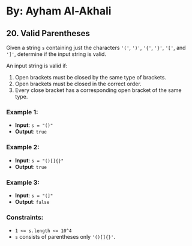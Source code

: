 # By: Ayham Al-Akhali

## 20. Valid Parentheses

Given a string `s` containing just the characters `'('`, `')'`, `'{'`, `'}'`, `'['`, and `']'`, determine if the input string is valid.

An input string is valid if:
1. Open brackets must be closed by the same type of brackets.
2. Open brackets must be closed in the correct order.
3. Every close bracket has a corresponding open bracket of the same type.

### Example 1:
- **Input**: `s = "()"`  
- **Output**: `true`

### Example 2:
- **Input**: `s = "()[]{}"`  
- **Output**: `true`

### Example 3:
- **Input**: `s = "(]"`  
- **Output**: `false`

### Constraints:
- `1 <= s.length <= 10^4`
- `s` consists of parentheses only `'()[]{}'`.


